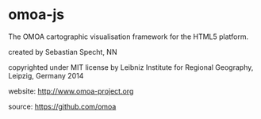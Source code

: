 omoa-js
=======

The OMOA cartographic visualisation framework for the HTML5 platform.

created by
	Sebastian Specht,
	NN

copyrighted under MIT license by
	Leibniz Institute for Regional Geography,
	Leipzig, Germany
	2014

website: http://www.omoa-project.org

source:  https://github.com/omoa
